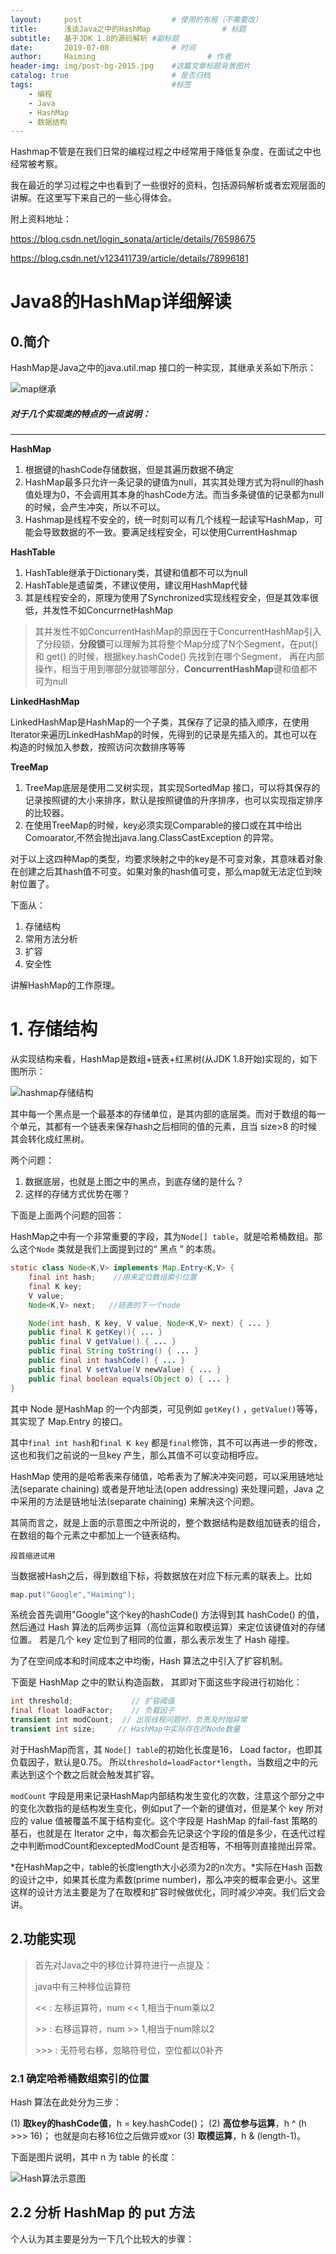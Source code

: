 ```yaml
---
layout:     post   				    # 使用的布局（不需要改）
title:      浅谈Java之中的HashMap				# 标题 
subtitle:   基于JDK 1.8的源码解析 #副标题
date:       2019-07-08 				# 时间
author:     Haiming 						# 作者
header-img: img/post-bg-2015.jpg 	#这篇文章标题背景图片
catalog: true 						# 是否归档
tags:								#标签
    - 编程
    - Java
    - HashMap
    - 数据结构
---
```




Hashmap不管是在我们日常的编程过程之中经常用于降低复杂度，在面试之中也经常被考察。

我在最近的学习过程之中也看到了一些很好的资料，包括源码解析或者宏观层面的讲解。在这里写下来自己的一些心得体会。

附上资料地址：

https://blog.csdn.net/login_sonata/article/details/76598675

https://blog.csdn.net/v123411739/article/details/78996181

# Java8的HashMap详细解读

## 0.简介

HashMap是Java之中的java.util.map 接口的一种实现，其继承关系如下所示：

![map继承](../img/20170802205635418.png)

##### 对于几个实现类的特点的一点说明：

****

**HashMap**

1. 根据键的hashCode存储数据，但是其遍历数据不确定
2. HashMap最多只允许一条记录的键值为null，其实其处理方式为将null的hash值处理为0，不会调用其本身的hashCode方法。而当多条键值的记录都为null的时候，会产生冲突，所以不可以。
3. Hashmap是线程不安全的，统一时刻可以有几个线程一起读写HashMap，可能会导致数据的不一致。要满足线程安全，可以使用CurrentHashmap

**HashTable**

1. HashTable继承于Dictionary类，其键和值都不可以为null
2. HashTable是遗留类，不建议使用，建议用HashMap代替
3. 其是线程安全的，原理为使用了Synchronized实现线程安全，但是其效率很低，并发性不如ConcurrnetHashMap

> 其并发性不如ConcurrentHashMap的原因在于ConcurrentHashMap引入了分段锁，**分段锁**可以理解为其将整个Map分成了N个Segment，在put() 和 get() 的时候，根据key.hashCode() 先找到在哪个Segment， 再在内部操作，相当于用到哪部分就锁哪部分，**ConcurrentHashMap**键和值都不可为null

**LinkedHashMap**

LinkedHashMap是HashMap的一个子类，其保存了记录的插入顺序，在使用Iterator来遍历LinkedHashMap的时候，先得到的记录是先插入的。其也可以在构造的时候加入参数，按照访问次数排序等等

**TreeMap**

1. TreeMap底层是使用二叉树实现，其实现SortedMap 接口，可以将其保存的记录按照键的大小来排序，默认是按照键值的升序排序，也可以实现指定排序的比较器。
2. 在使用TreeMap的时候，key必须实现Comparable的接口或在其中给出Comoarator,不然会抛出java.lang.ClassCastException 的异常。



对于以上这四种Map的类型，均要求映射之中的key是不可变对象，其意味着对象在创建之后其hash值不可变。如果对象的hash值可变，那么map就无法定位到映射位置了。



下面从：

1. 存储结构
2. 常用方法分析
3. 扩容
4. 安全性

讲解HashMap的工作原理。

# 1. 存储结构

从实现结构来看，HashMap是数组+链表+红黑树(从JDK 1.8开始)实现的，如下图所示：

![hashmap存储结构](../img/20170803204952538-1562571887311.png)



其中每一个黑点是一个最基本的存储单位，是其内部的底层类。而对于数组的每一个单元，其都有一个链表来保存hash之后相同的值的元素，且当 size>8 的时候其会转化成红黑树。

两个问题：

1. 数据底层，也就是上图之中的黑点，到底存储的是什么？
2. 这样的存储方式优势在哪？

下面是上面两个问题的回答：

HashMap之中有一个非常重要的字段，其为`Node[] table`，就是哈希桶数组。那么这个`Node` 类就是我们上面提到过的“ 黑点 ” 的本质。

```java
static class Node<K,V> implements Map.Entry<K,V> {
    final int hash;    //用来定位数组索引位置
    final K key;
    V value;
    Node<K,V> next;   //链表的下一个node

    Node(int hash, K key, V value, Node<K,V> next) { ... }
    public final K getKey(){ ... }
    public final V getValue() { ... }
    public final String toString() { ... }
    public final int hashCode() { ... }
    public final V setValue(V newValue) { ... }
    public final boolean equals(Object o) { ... }
}
```

其中 Node 是HashMap 的一个内部类，可见例如 `getKey()` ，`getValue()`等等，其实现了 Map.Entry 的接口。

其中`final int hash`和`final K key` 都是`final`修饰，其不可以再进一步的修改，这也和我们之前说的一旦key 产生，那么其值不可以变动相呼应。

HashMap 使用的是哈希表来存储值，哈希表为了解决冲突问题，可以采用链地址法(separate chaining) 或者是开地址法(open addressing) 来处理问题，Java 之中采用的方法是链地址法(separate chaining) 来解决这个问题。

其简而言之，就是上面的示意图之中所说的，整个数据结构是数组加链表的组合，在数组的每个元素之中都加上一个链表结构。

 	段首缩进试用

当数据被Hash之后，得到数组下标，将数据放在对应下标元素的联表上。比如

```java
map.put("Google","Haiming");
```

系统会首先调用"Google"这个key的hashCode() 方法得到其 hashCode() 的值，然后通过 Hash 算法的后两步运算（高位运算和取模运算）来定位该键值对的存储位置。 若是几个 key 定位到了相同的位置，那么表示发生了 Hash 碰撞。

为了在空间成本和时间成本之中均衡，Hash 算法之中引入了扩容机制。 

下面是 HashMap 之中的默认构造函数， 其即对下面这些字段进行初始化：

```java
int threshold;             // 扩容阈值 
final float loadFactor;    // 负载因子
transient int modCount;  // 出现线程问题时，负责及时抛异常
transient int size;     // HashMap中实际存在的Node数量
```

对于HashMap而言，其 `Node[] table`的初始化长度是16， Load factor，也即其负载因子，默认是0.75。 所以`threshold=loadFactor*length`，当数组之中的元素达到这个个数之后就会触发其扩容。

`modCount` 字段是用来记录HashMap内部结构发生变化的次数，注意这个部分之中的变化次数指的是结构发生变化，例如put了一个新的键值对，但是某个 key 所对应的 value 值被覆盖不属于结构变化。这个字段是 HashMap 的fail-fast 策略的基石，也就是在 Iterator 之中，每次都会先记录这个字段的值是多少，在迭代过程之中判断modCount和exceptedModCount 是否相等，不相等则直接抛出异常。

*在HashMap之中，table的长度length大小必须为2的n次方。*实际在Hash 函数的设计之中，如果其长度为素数(prime number)，那么冲突的概率会更小。这里这样的设计方法主要是为了在取模和扩容时候做优化，同时减少冲突。我们后文会讲。

## 2.功能实现

> 首先对Java之中的移位计算符进行一点提及：
>
> java中有三种移位运算符
>
> <<      :     左移运算符，num << 1,相当于num乘以2
>
> \>>      :     右移运算符，num >> 1,相当于num除以2
>
> \>>>    :     无符号右移，忽略符号位，空位都以0补齐

### 2.1 确定哈希桶数组索引的位置

Hash 算法在此处分为三步：

(1) **取key的hashCode值**，h = key.hashCode()； 
(2) **高位参与运算**，h ^ (h >>> 16)；  也就是向右移16位之后做异或xor
(3) **取模运算**，h & (length-1)。

下面是图片说明，其中 n 为 table 的长度：

![Hash算法示意图](../img/20170805173855551.jpg)

## 2.2 分析 HashMap 的 put 方法

个人认为其主要是分为一下几个比较大的步骤：